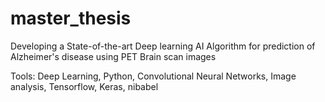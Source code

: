 # master_thesis

Developing a State-of-the-art Deep learning AI Algorithm for prediction of Alzheimer's disease using PET Brain scan images

Tools: Deep Learning, Python, Convolutional Neural Networks, Image analysis, Tensorflow, Keras, nibabel
